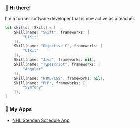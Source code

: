 ### :wave: Hi there!

I'm a former software developer that is now active as a teacher.

```swift
let skills: [Skill] = [
    Skill(name: "Swift", frameworks: [
        "UIKit"
    ]),
    Skill(name: "Objective-C", frameworks: [
        "UIKit"
    ]),
    Skill(name: "Java", frameworks: nil),
    Skill(name: "Typescript", frameworks: [
        "Angular"
    ]),
    Skill(name: "HTML/CSS", frameworks: nil),
    Skill(name: "PHP", frameworks: [
        "Symfony"
    ]),
]
```

### :iphone: My Apps

- [NHL Stenden Schedule App](https://apps.apple.com/nl/app/nhl-stenden-schedule/id6443506818)